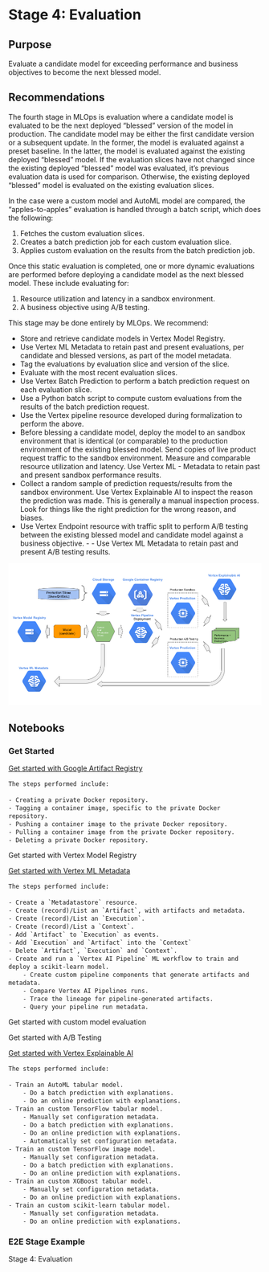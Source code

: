 # Stage 4: Evaluation

## Purpose

Evaluate a candidate model for exceeding performance and business objectives to become the next blessed model.

## Recommendations  

The fourth stage in MLOps is evaluation where a candidate model is evaluated to be the next deployed “blessed” version of the model in production. The candidate model may be either the first candidate version or a subsequent update. In the former, the model is evaluated against a preset baseline. In the latter, the model is evaluated against the existing deployed “blessed” model. If the evaluation slices have not changed since the existing deployed “blessed” model was evaluated, it’s previous evaluation data is used for comparison. Otherwise, the existing deployed “blessed” model is evaluated on the existing evaluation slices.

In the case were a custom model and AutoML model are compared, the “apples-to-apples” evaluation is handled through a batch script, which does the following:

1. Fetches the custom evaluation slices.
2. Creates a batch prediction job for each custom evaluation slice.
3. Applies custom evaluation on the results from the batch prediction job.


Once this static evaluation is completed, one or more dynamic evaluations are performed before deploying a candidate model as the next blessed model. These include evaluating for:

1. Resource utilization and latency in a sandbox environment. 
2. A business objective using A/B testing.

This stage may be done entirely by MLOps. We recommend:

- Store and retrieve candidate models in Vertex Model Registry.
- Use Vertex ML Metadata to retain past and present evaluations, per candidate and blessed versions, as part of the model metadata.
- Tag the evaluations by evaluation slice and version of the slice.
- Evaluate with the most recent evaluation slices.
- Use Vertex Batch Prediction to perform a batch prediction request on each evaluation slice.
- Use a Python batch script to compute custom evaluations from the results of the batch prediction request.
- Use the Vertex pipeline resource developed during formalization to perform the above.
- Before blessing a candidate model, deploy the model to an sandbox environment that is identical (or comparable) to the production environment of the existing blessed model. Send copies of live product request traffic to the sandbox environment. Measure and comparable resource utilization and latency. Use Vertex ML - Metadata to retain past and present sandbox performance results.
- Collect a random sample of prediction requests/results from the sandbox environment. Use Vertex Explainable AI to inspect the reason the prediction was made. This is generally a manual inspection process. Look for things like the right prediction for the wrong reason, and biases.
- Use Vertex Endpoint resource with traffic split to perform A/B testing between the existing blessed model and candidate model against a business objective.  - - Use Vertex ML Metadata to retain past and present A/B testing results.




<img src='stage4.png'>

## Notebooks

### Get Started

[Get started with Google Artifact Registry](get_started_with_google_artifact_registry.ipynb)

```
The steps performed include:

- Creating a private Docker repository.
- Tagging a container image, specific to the private Docker repository.
- Pushing a container image to the private Docker repository.
- Pulling a container image from the private Docker repository.
- Deleting a private Docker repository.
```

Get started with Vertex Model Registry

[Get started with Vertex ML Metadata](get_started_with_vertex_ml_metadata.ipynb)

```
The steps performed include:

- Create a `Metadatastore` resource.
- Create (record)/List an `Artifact`, with artifacts and metadata.
- Create (record)/List an `Execution`.
- Create (record)/List a `Context`.
- Add `Artifact` to `Execution` as events.
- Add `Execution` and `Artifact` into the `Context`
- Delete `Artifact`, `Execution` and `Context`.
- Create and run a `Vertex AI Pipeline` ML workflow to train and deploy a scikit-learn model.
    - Create custom pipeline components that generate artifacts and metadata.
    - Compare Vertex AI Pipelines runs.
    - Trace the lineage for pipeline-generated artifacts.
    - Query your pipeline run metadata.
```

Get started with custom model evaluation

Get started with A/B Testing

[Get started with Vertex Explainable AI](get_started_with_vertex_xai.ipynb)

```
The steps performed include:

- Train an AutoML tabular model.
    - Do a batch prediction with explanations.
    - Do an online prediction with explanations.
- Train an custom TensorFlow tabular model.
    - Manually set configuration metadata.
    - Do a batch prediction with explanations.
    - Do an online prediction with explanations.
    - Automatically set configuration metadata.
- Train an custom TensorFlow image model.
    - Manually set configuration metadata.
    - Do a batch prediction with explanations.
    - Do an online prediction with explanations.
- Train an custom XGBoost tabular model.
    - Manually set configuration metadata.
    - Do an online prediction with explanations.
- Train an custom scikit-learn tabular model.
    - Manually set configuration metadata.
    - Do an online prediction with explanations.
```

### E2E Stage Example

Stage 4: Evaluation
